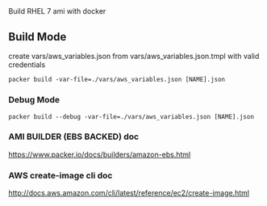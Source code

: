 ##
Build RHEL 7 ami with docker

## Build Mode
create vars/aws_variables.json from vars/aws_variables.json.tmpl with valid credentials
```
packer build -var-file=./vars/aws_variables.json [NAME].json
```
### Debug Mode
```
packer build --debug -var-file=./vars/aws_variables.json [NAME].json
```

### AMI BUILDER (EBS BACKED) doc
https://www.packer.io/docs/builders/amazon-ebs.html

### AWS create-image cli doc
http://docs.aws.amazon.com/cli/latest/reference/ec2/create-image.html

